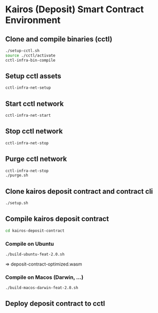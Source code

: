 # Kairos (Deposit) Smart Contract Environment

## Clone and compile binaries (cctl)
```bash
./setup-cctl.sh
source ./cctl/activate
cctl-infra-bin-compile
```

## Setup cctl assets
```bash
cctl-infra-net-setup
```

## Start cctl network
```bash
cctl-infra-net-start
```

## Stop cctl network
```bash
cctl-infra-net-stop
```

## Purge cctl network
```bash
cctl-infra-net-stop
./purge.sh
```

## Clone kairos deposit contract and contract cli
```bash
./setup.sh
```

## Compile kairos deposit contract
```bash
cd kairos-deposit-contract
```

### Compile on Ubuntu
```bash
./build-ubuntu-feat-2.0.sh
```
=> deposit-contract-optimized.wasm

### Compile on Macos (Darwin, ...)
```bash
./build-macos-darwin-feat-2.0.sh
```

## Deploy deposit contract to cctl
```bash

```
